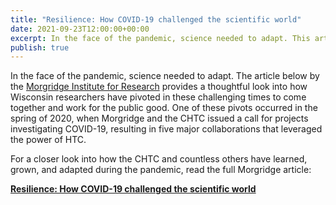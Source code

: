 ```yaml
---
title: "Resilience: How COVID-19 challenged the scientific world" 
date: 2021-09-23T12:00:00+00:00
excerpt: In the face of the pandemic, science needed to adapt. This article by the Morgridge Institute for Research provides a thoughtful look into how individuals and organizations in Wisconsin, including the CHTC, have pivoted in these challenging times.
publish: true
--- 
```



In the face of the pandemic, science needed to adapt. 
The article below by the [Morgridge Institute for Research](https://morgridge.org/) provides a thoughtful look into how Wisconsin researchers have pivoted in these challenging times to come together and work for the public good. 
One of these pivots occurred in the spring of 2020, when Morgridge and the CHTC issued a call for projects investigating COVID-19, resulting in five major collaborations that leveraged the power of HTC.

For a closer look into how the CHTC and countless others have learned, grown, and adapted during the pandemic, read the full Morgridge article: 

**[Resilience: How COVID-19 challenged the scientific world](https://morgridge.org/feature/resilience/)**

